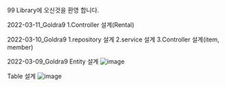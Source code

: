 99 Library에 오신것을 환영 합니다.

2022-03-11_Goldra9
1.Controller 설계(Rental)

2022-03-10_Goldra9
1.repository 설계
2.service 설계
3.Controller 설계(item, member)

2022-03-09_Goldra9
Entity 설계
![image](https://user-images.githubusercontent.com/89749413/157261141-fe5d40d2-8361-43a5-a872-8b6c193cd916.png)

Table 설계
![image](https://user-images.githubusercontent.com/89749413/157261198-832eca39-c017-4c67-9a16-2b1960f0f712.png)



